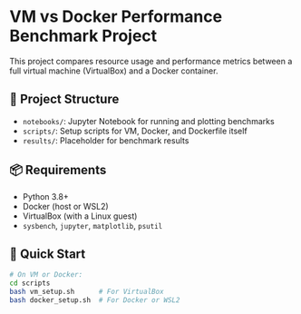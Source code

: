 # VM vs Docker Performance Benchmark Project

This project compares resource usage and performance metrics between a full virtual machine (VirtualBox) and a Docker container.

## 🔧 Project Structure
- `notebooks/`: Jupyter Notebook for running and plotting benchmarks
- `scripts/`: Setup scripts for VM, Docker, and Dockerfile itself
- `results/`: Placeholder for benchmark results

## 📦 Requirements
- Python 3.8+
- Docker (host or WSL2)
- VirtualBox (with a Linux guest)
- `sysbench`, `jupyter`, `matplotlib`, `psutil`

## 🚀 Quick Start
```bash
# On VM or Docker:
cd scripts
bash vm_setup.sh      # For VirtualBox
bash docker_setup.sh  # For Docker or WSL2